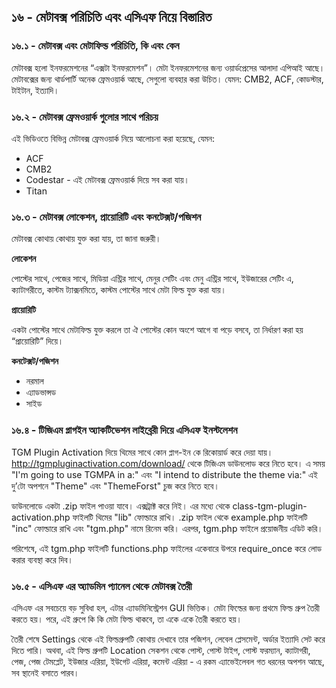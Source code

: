 ## ১৬ - মেটাবক্স পরিচিতি এবং এসিএফ নিয়ে বিস্তারিত

### ১৬.১ - মেটাবক্স এবং মেটাফিল্ড পরিচিতি, কি এবং কেন

মেটাবক্স হলো ইনফরমেশনের “এক্সটা ইনফরমেশন”। মেটা ইনফরমেশনের জন্য ওয়ার্ডপ্রেসের আলাদা এপিআই আছে। মেটাবক্সের জন্য থার্ডপার্টি অনেক ফ্রেমওয়ার্ক আছে, সেগুলো ব্যবহার করা উচিত। যেমন: CMB2, ACF, কোডস্টার, টাইটান, ইত্যাদি।

### ১৬.২ - মেটাবক্স ফ্রেমওয়ার্ক গুলোর সাথে পরিচয়

এই ভিডিওতে বিভিন্ন মেটাবক্স ফ্রেমওয়ার্ক নিয়ে আলোচনা করা হয়েছে, যেমন:

- ACF
- CMB2
- Codestar - এই মেটাবক্স ফ্রেমওয়ার্ক দিয়ে সব করা যায়।
- Titan

### ১৬.৩ - মেটাবক্স লোকেশন, প্রায়োরিটি এবং কনটেক্সট/পজিশন

মেটাবক্স কোথায় কোথায় যুক্ত করা যায়, তা জানা জরুরী।

**লোকেশন**

পোস্টের সাথে, পেজের সাথে, মিডিয়া এন্ট্রির সাথে, মেনুর সেটিং এবং মেনু এন্ট্রির সাথে, ইউজারের সেটিং এ, ক্যাটাগরীতে, কাস্টম ট্যাক্সনমিতে, কাস্টম পোস্টের সাথে মেটা ফিল্ড যুক্ত করা যায়।

**প্রায়োরিটি**

একটা পোস্টের সাথে মেটাফিল্ড যুক্ত করলে তা ঐ পোস্টের কোন অংশে আগে বা পড়ে বসবে, তা নির্ধারণ করা হয় “প্রায়োরিটি” দিয়ে।

**কনটেক্সট/পজিশন**

- নরমাল
- এ্যাডভান্সড
- সাইড

### ১৬.৪ - টিজিএম প্লাগইন অ্যাকটিভেশন লাইব্রেরী দিয়ে এসিএফ ইনস্টলেশন

TGM Plugin Activation দিয়ে থিমের সাথে কোন প্লাগ-ইন কে রিকোয়ার্ড করে দেয়া যায়। http://tgmpluginactivation.com/download/ থেকে টিজিএম ডাউনলোড করে নিতে হবে। এ সময় "I'm going to use TGMPA in a:" এবং "I intend to distribute the theme via:" এই দু’টো অপশনে "Theme" এবং "ThemeForst" চুজ করে নিতে হবে।

ডাউনলোডে একটা .zip ফাইল পাওয়া যাবে। এক্সট্রাক্ট করে নিই। এর মধ্যে থেকে class-tgm-plugin-activation.php ফাইলটি থিমের "lib" ফোল্ডারে রাখি। .zip ফাইল থেকে example.php ফাইলটি "inc" ফোল্ডারে রাখি এবং "tgm.php" নামে রিনেম করি। এরপর, tgm.php ফাইলে প্রয়োজনীয় এডিট করি।

পরিশেষে, এই tgm.php ফাইলটি functions.php ফাইলের একেবারে উপরে require_once করে লোড করার ব্যবস্থা করে দিব।

### ১৬.৫ - এসিএফ এর অ্যাডমিন প্যানেল থেকে মেটাবক্স তৈরী

এসিএফ এর সবচেয়ে বড় সুবিধা হল, এটার এ্যাডমিনিস্ট্রেশন GUI ভিত্তিক। মেটা ফিল্ডের জন্য প্রথমে ফিল্ড গ্রুপ তৈরী করতে হয়। পরে, এই গ্রুপে কি কি মেটা ফিল্ড থাকবে, তা একে একে তৈরী করতে হয়।

তৈরী শেষে Settings থেকে এই ফিল্ডগ্রুপটি কোথায় দেখাবে তার পজিশন, লেবেল প্লেসমেন্ট, অর্ডার ইত্যাদি সেট করে দিতে পারি। অথবা, এই ফিল্ড গ্রুপটি Location সেকশন থেকে পোস্ট, পোস্ট টাইপ, পোস্ট ফরম্যান, ক্যাটাগরী, পেজ, পেজ টেমপ্লেট, ইউজার এরিয়া, ইউগেট এরিয়া, কমেন্ট এরিয়া - এ রকম এ্যাভেইলেবল গত ধরনের অপশন আছে, সব স্থানেই বসাতে পারব।
